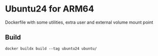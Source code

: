 # Ubuntu24 for ARM64

Dockerfile with some utilities, extra user and external volume mount point

## Build

`docker buildx build --tag ubuntu24 ubuntu/`
